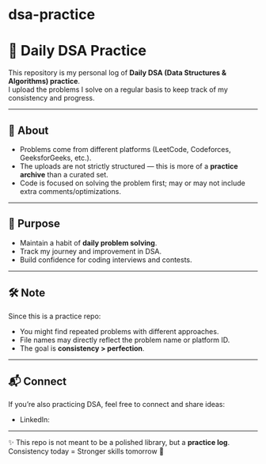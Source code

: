 # dsa-practice
# 🚀 Daily DSA Practice

This repository is my personal log of **Daily DSA (Data Structures & Algorithms) practice**.  
I upload the problems I solve on a regular basis to keep track of my consistency and progress.

---

## 📌 About
- Problems come from different platforms (LeetCode, Codeforces, GeeksforGeeks, etc.).  
- The uploads are not strictly structured — this is more of a **practice archive** than a curated set.  
- Code is focused on solving the problem first; may or may not include extra comments/optimizations.  

---

## 🎯 Purpose
- Maintain a habit of **daily problem solving**.  
- Track my journey and improvement in DSA.  
- Build confidence for coding interviews and contests.  

---

## 🛠️ Note
Since this is a practice repo:  
- You might find repeated problems with different approaches.  
- File names may directly reflect the problem name or platform ID.  
- The goal is **consistency > perfection**.  

---

## 📬 Connect
If you’re also practicing DSA, feel free to connect and share ideas:  
- LinkedIn: 

---

✨ This repo is not meant to be a polished library, but a **practice log**.  
Consistency today = Stronger skills tomorrow 🚀

